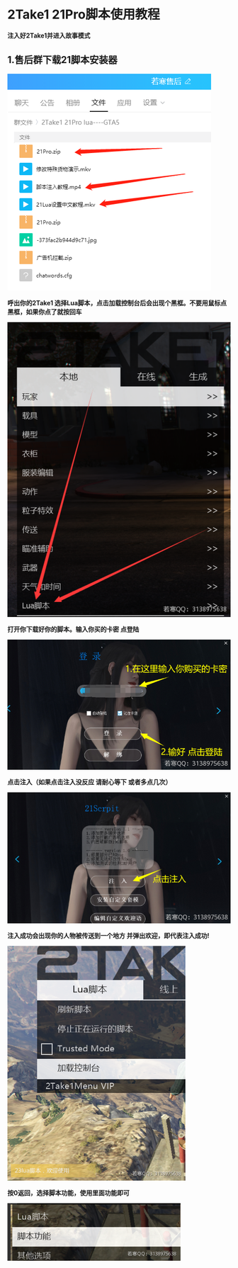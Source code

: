 # 2Take1 21Pro脚本使用教程

**注入好2Take1并进入故事模式**

## **1.售后群下载21脚本安装器**

![](<../../../../.gitbook/assets/image (19) (1) (1).png>)

**呼出你的2Take1 选择Lua脚本，点击加载控制台后会出现个黑框。不要用鼠标点黑框，如果你点了就按回车**

****![](<../../../../.gitbook/assets/image (7) (1).png>)****

**打开你下载好你的脚本。输入你买的卡密 点登陆**

****![](<../../../../.gitbook/assets/image (33).png>)****

**点击注入（如果点击注入没反应 请耐心等下 或者多点几次）**

****![](<../../../../.gitbook/assets/image (9) (1).png>)****

**注入成功会出现你的人物被传送到一个地方 并弹出欢迎，即代表注入成功!**

****![](<../../../../.gitbook/assets/image (26) (1) (1).png>)****

**按0返回，选择脚本功能，使用里面功能即可**

****![](<../../../../.gitbook/assets/image (46).png>)****
